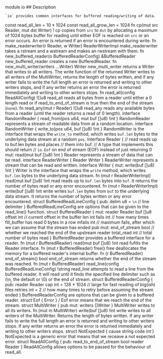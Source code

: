 module io
    ## Description
    
    `io` provides common interfaces for buffered reading/writing of data.

const read_all_len = 10 * 1024
const read_all_grow_len = 1024
fn cp(mut src Reader, mut dst Writer) !
    cp copies from `src` to `dst` by allocating a maximum of 1024 bytes buffer for reading until either EOF is reached on `src` or an error occurs. An error is returned if an error is encountered during write.
fn make_readerwriter(r Reader, w Writer) ReaderWriterImpl
    make_readerwriter takes a rstream and a wstream and makes an rwstream with them.
fn new_buffered_reader(o BufferedReaderConfig) &BufferedReader
    new_buffered_reader creates a new BufferedReader.
fn new_multi_writer(writers ...Writer) Writer
    new_multi_writer returns a Writer that writes to all writers. The write function of the returned Writer writes to all writers of the MultiWriter, returns the length of bytes written, and if any writer fails to write the full length an error is returned and writing to other writers stops, and if any writer returns an error the error is returned immediately and writing to other writers stops.
fn read_all(config ReadAllConfig) ![]u8
    read_all reads all bytes from a reader until either a 0 length read or if read_to_end_of_stream is true then the end of the stream (`none`).
fn read_any(mut r Reader) ![]u8
    read_any reads any available bytes from a reader (until the reader returns a read of 0 length).
interface RandomReader {
	read_from(pos u64, mut buf []u8) !int
}
    RandomReader represents a stream of readable data from at a random location.
interface RandomWriter {
	write_to(pos u64, buf []u8) !int
}
    RandomWriter is the interface that wraps the `write_to` method, which writes `buf.len` bytes to the underlying data stream at a random `pos`.
interface Reader {
	// read reads up to buf.len bytes and places
	// them into buf.
	// A type that implements this should return
	// `io.Eof` on end of stream (EOF) instead of just returning 0
mut:
	read(mut buf []u8) !int
}
    Reader represents a stream of data that can be read.
interface ReaderWriter {
	Reader
	Writer
}
    ReaderWriter represents a stream that can be read and written.
interface Writer {
mut:
	write(buf []u8) !int
}
    Writer is the interface that wraps the `write` method, which writes `buf.len` bytes to the underlying data stream.
fn (mut r ReaderWriterImpl) read(mut buf []u8) !int
    read reads up to `buf.len` bytes into `buf`. It returns the number of bytes read or any error encountered.
fn (mut r ReaderWriterImpl) write(buf []u8) !int
    write writes `buf.len` bytes from `buf` to the underlying data stream. It returns the number of bytes written or any error encountered.
struct BufferedReadLineConfig {
pub:
	delim u8 = `\n` // line delimiter
}
    BufferedReadLineConfig are options that can be given to the read_line() function.
struct BufferedReader {
mut:
	reader Reader
	buf    []u8
	offset int // current offset in the buffer
	len    int
	fails  int // how many times fill_buffer has read 0 bytes in a row
	mfails int // maximum fails, after which we can assume that the stream has ended
pub mut:
	end_of_stream bool // whether we reached the end of the upstream reader
	total_read    int  // total number of bytes read
}
    BufferedReader provides a buffered interface for a reader.
fn (mut r BufferedReader) read(mut buf []u8) !int
    read fufills the Reader interface.
fn (mut r BufferedReader) free()
    free deallocates the memory for a buffered reader's internal buffer.
fn (r BufferedReader) end_of_stream() bool
    end_of_stream returns whether the end of the stream was reached.
fn (mut r BufferedReader) read_line(config BufferedReadLineConfig) !string
    read_line attempts to read a line from the buffered reader. It will read until it finds the specified line delimiter such as (\n, the default or \0) or the end of stream.
struct BufferedReaderConfig {
pub:
	reader  Reader
	cap     int = 128 * 1024 // large for fast reading of big(ish) files
	retries int = 2          // how many times to retry before assuming the stream ended
}
    BufferedReaderConfig are options that can be given to a buffered reader.
struct Eof {
	Error
}
    / Eof error means that we reach the end of the stream.
struct MultiWriter {
pub mut:
	writers []Writer
}
    MultiWriter writes to all its writers.
fn (mut m MultiWriter) write(buf []u8) !int
    write writes to all writers of the MultiWriter. Returns the length of bytes written. If any writer fails to write the full length an error is returned and writing to other writers stops. If any writer returns an error the error is returned immediately and writing to other writers stops.
struct NotExpected {
	cause string
	code  int
}
    NotExpected is a generic error that means that we receave a not expected error.
struct ReadAllConfig {
pub:
	read_to_end_of_stream bool
	reader                Reader
}
    ReadAllConfig allows options to be passed for the behaviour of read_all.
